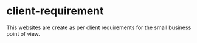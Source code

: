 # client-requirement
This websites are create as per client requirements for the small business point of view. 
